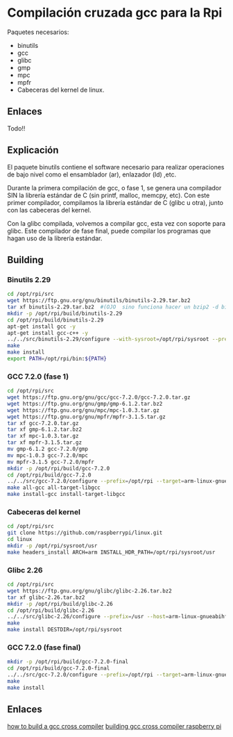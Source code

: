# Compilación cruzada gcc para la Rpi

Paquetes necesarios:
* binutils
* gcc
* glibc
* gmp
* mpc
* mpfr
* Cabeceras del kernel de linux.

## Enlaces 
Todo!!

## Explicación

El paquete binutils contiene el software necesario para realizar operaciones de bajo nivel como el ensamblador (ar), enlazador (ld) ,etc.

Durante la primera compilación de gcc, o fase 1, se genera una compilador SIN la librería estándar de C (sin printf, malloc, memcpy, etc). Con este primer compilador, compilamos la librería estándar de C (glibc u otra), junto con las cabeceras del kernel.

Con la glibc compilada, volvemos a compilar gcc, esta vez con soporte para glibc. Este compilador de fase final, puede compilar los programas que hagan uso de la librería estándar.

## Building

### Binutils 2.29

```bash
cd /opt/rpi/src
wget https://ftp.gnu.org/gnu/binutils/binutils-2.29.tar.bz2
tar xf binutils-2.29.tar.bz2  #(OJO  sino funciona hacer un bzip2 -d binutils-2.29.tar.bz2  y luego tar x binutils-2.29.tar)
mkdir -p /opt/rpi/build/binutils-2.29
cd /opt/rpi/build/binutils-2.29
apt-get install gcc -y
apt-get install gcc-c++ -y
../../src/binutils-2.29/configure --with-sysroot=/opt/rpi/sysroot --prefix=/opt/rpi --disable-nls --target=arm-linux-gnueabihf --disable-multilib
make
make install
export PATH=/opt/rpi/bin:${PATH}
```

### GCC 7.2.0 (fase 1)

``` bash
cd /opt/rpi/src
wget https://ftp.gnu.org/gnu/gcc/gcc-7.2.0/gcc-7.2.0.tar.gz
wget https://ftp.gnu.org/gnu/gmp/gmp-6.1.2.tar.bz2
wget https://ftp.gnu.org/gnu/mpc/mpc-1.0.3.tar.gz
wget https://ftp.gnu.org/gnu/mpfr/mpfr-3.1.5.tar.gz
tar xf gcc-7.2.0.tar.gz
tar xf gmp-6.1.2.tar.bz2
tar xf mpc-1.0.3.tar.gz
tar xf mpfr-3.1.5.tar.gz
mv gmp-6.1.2 gcc-7.2.0/gmp
mv mpc-1.0.3 gcc-7.2.0/mpc
mv mpfr-3.1.5 gcc-7.2.0/mpfr
mkdir -p /opt/rpi/build/gcc-7.2.0
cd /opt/rpi/build/gcc-7.2.0
../../src/gcc-7.2.0/configure --prefix=/opt/rpi --target=arm-linux-gnueabihf --enable-languages=c --without-headers --disable-nls --disable-multilib --disable-threads --disable-shared
make all-gcc all-target-libgcc
make install-gcc install-target-libgcc
```

### Cabeceras del kernel

``` bash
cd /opt/rpi/src
git clone https://github.com/raspberrypi/linux.git
cd linux
mkdir -p /opt/rpi/sysroot/usr
make headers_install ARCH=arm INSTALL_HDR_PATH=/opt/rpi/sysroot/usr
```

### Glibc 2.26

``` bash
cd /opt/rpi/src
wget https://ftp.gnu.org/gnu/glibc/glibc-2.26.tar.bz2
tar xf glibc-2.26.tar.bz2
mkdir -p /opt/rpi/build/glibc-2.26
cd /opt/rpi/build/glibc-2.26
../../src/glibc-2.26/configure --prefix=/usr --host=arm-linux-gnueabihf --with-headers=/opt/rpi/sysroot/usr/include --disable-multilib
make
make install DESTDIR=/opt/rpi/sysroot
```

### GCC 7.2.0 (fase final)

``` bash
mkdir -p /opt/rpi/build/gcc-7.2.0-final
cd /opt/rpi/build/gcc-7.2.0-final
../../src/gcc-7.2.0/configure --prefix=/opt/rpi --target=arm-linux-gnueabihf --enable-languages=c,c++ --disable-nls --disable-multilib --with-sysroot=/opt/rpi/sysroot
make
make install
```

## Enlaces
[how to build a gcc cross compiler](http://preshing.com/20141119/how-to-build-a-gcc-cross-compiler/)
[building gcc cross compiler raspberry pi](https://solarianprogrammer.com/2018/05/06/building-gcc-cross-compiler-raspberry-pi/)
